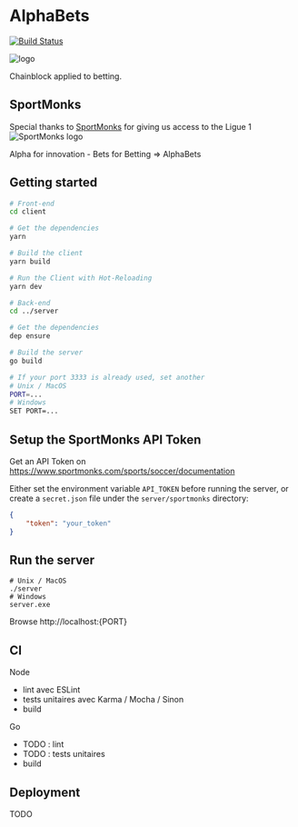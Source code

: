 # AlphaBets
[![Build Status](https://travis-ci.org/tsauvajon/ws-blockchain.svg?branch=dev)](https://travis-ci.org/tsauvajon/ws-blockchain)

![logo](https://github.com/tsauvajon/ws-blockchain/blob/dev/logo-mini.png?raw=true)

Chainblock applied to betting.

## SportMonks

Special thanks to [SportMonks](https://sportmonks.com) for giving us access to the Ligue 1
![SportMonks logo](https://www.sportmonks.com/images/logos/logo_black_top.png)

Alpha for innovation - Bets for Betting => AlphaBets

## Getting started

``` bash
# Front-end
cd client

# Get the dependencies
yarn

# Build the client
yarn build

# Run the Client with Hot-Reloading
yarn dev

# Back-end
cd ../server

# Get the dependencies
dep ensure

# Build the server
go build

# If your port 3333 is already used, set another
# Unix / MacOS
PORT=...
# Windows
SET PORT=...
```

## Setup the SportMonks API Token
Get an API Token on https://www.sportmonks.com/sports/soccer/documentation

Either set the environment variable `API_TOKEN` before running the server,
or create a `secret.json` file under the `server/sportmonks` directory:

``` json
{
    "token": "your_token"
}
```

## Run the server
```
# Unix / MacOS
./server
# Windows
server.exe
```

Browse http://localhost:{PORT}

## CI

Node
- lint avec ESLint
- tests unitaires avec Karma / Mocha / Sinon
- build

Go
- TODO : lint
- TODO : tests unitaires
- build

## Deployment

TODO
